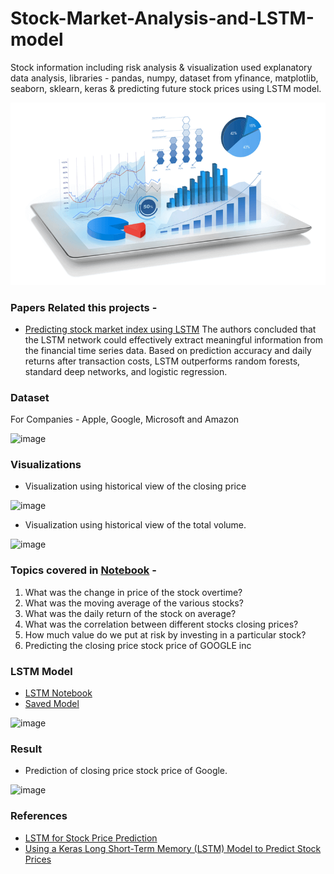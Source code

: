 # Stock-Market-Analysis-and-LSTM-model
Stock information including risk analysis &amp; visualization used explanatory data analysis, libraries - pandas,  numpy, dataset from yfinance, matplotlib, seaborn, sklearn, keras &amp; predicting future stock prices using  LSTM model.


![image](https://raw.githubusercontent.com/vg11072001/Stock-Market-Analysis-and-LSTM-model/2ed8a9c71d95c5fc960e6eac25954be94f2884f7/55.png)

### Papers Related this projects - 
* [Predicting stock market index using LSTM](https://www.sciencedirect.com/science/article/pii/S2666827022000378#:~:text=The%20authors%20concluded%20that%20the,Qiu%20et%20al.)
    The authors concluded that the LSTM network could effectively extract meaningful information from the financial time series data. Based on prediction accuracy and daily returns after transaction costs, LSTM outperforms random forests, standard deep networks, and logistic regression.

### Dataset
For Companies - Apple, Google, Microsoft and Amazon

![image](https://user-images.githubusercontent.com/67424390/180344043-924dfe2c-6f15-4069-a7a9-c3cffacf1838.png)


### Visualizations 
* Visualization using historical view of the closing price

![image](https://user-images.githubusercontent.com/67424390/180344385-cb205667-ffbc-4f51-b0c6-efaf20bf0ab9.png)

* Visualization using historical view of the total volume.

![image](https://user-images.githubusercontent.com/67424390/180344569-1d01f661-2035-4e82-9781-a59c54fdf2f8.png)


### Topics covered in [Notebook](https://github.com/vg11072001/Stock-Market-Analysis-and-LSTM-model/blob/main/smanalysis.ipynb) -
1.  What was the change in price of the stock overtime?
2.  What was the moving average of the various stocks?
3.  What was the daily return of the stock on average?
4.  What was the correlation between different stocks closing prices?
5.  How much value do we put at risk by investing in a particular stock?
6.  Predicting the closing price stock price of GOOGLE inc


### LSTM Model 
* [LSTM Notebook](https://github.com/vg11072001/Stock-Market-Analysis-and-LSTM-model/blob/main/lstm_model.ipynb)
* [Saved Model](https://github.com/vg11072001/Stock-Market-Analysis-and-LSTM-model/blob/main/keras_model.h5)

![image](https://user-images.githubusercontent.com/67424390/180345867-f3831bd2-6ee6-4b07-9753-82b817f229cc.png)


### Result 

* Prediction of closing price stock price of Google.

![image](https://user-images.githubusercontent.com/67424390/180346649-86648d26-3809-416d-aefd-a662e03443c2.png)

### References 
* [LSTM for Stock Price Prediction](https://towardsdatascience.com/lstm-for-google-stock-price-prediction-e35f5cc84165)
* [Using a Keras Long Short-Term Memory (LSTM) Model to Predict Stock Prices](https://www.kdnuggets.com/2018/11/keras-long-short-term-memory-lstm-model-predict-stock-prices.html)



